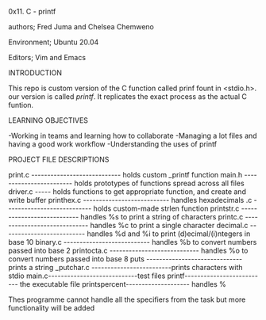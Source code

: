 0x11. C - printf

authors; Fred Juma and Chelsea Chemweno

Environment; Ubuntu 20.04

Editors; Vim and Emacs

INTRODUCTION

This repo is custom version of the C function called prinf fount in <stdio.h>. our version is called _printf_. It replicates the exact process as the actual C funtion.

LEARNING OBJECTIVES 

-Working in teams and learning how to collaborate 
-Managing a lot files and having a good work workflow
-Understanding the uses of printf 

PROJECT FILE DESCRIPTIONS

print.c ---------------------------- holds custom _printf function
main.h ------------------------ holds prototypes of functions spread across all files
driver.c ----- holds functions to get appropriate function, and create and write buffer
printhex.c --------------------------- handles hexadecimals
.c --------------------------- holds custom-made strlen function
printstr.c --------------------------- handles %s to print a string of characters
printc.c ----------------------------- handles %c to print a single character
decimal.c -------------------------- handles %d and %i to print (d)ecimal/(i)ntegers in base 10
binary.c --------------------------- handles %b to convert numbers passed into base 2
printocta.c ---------------------------- handles %o to convert numbers passed into base 8
puts ------------------------------ prints a string
_putchar.c -------------------------prints characters with stdio
main.c----------------------------test files
printf-------------------------- the executable file
printspercent-------------------- handles %

Thes programme cannot handle all the specifiers from the task but more functionality will be added

